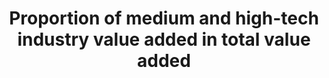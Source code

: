 ﻿---
un_custodial_agency: 'UNIDO  (Partnering  Agencies:  OECD)'
target_id: 9.b
has_metadata: true
title: Proportion  of  medium  and  high-tech  industry  value  added  in  total  value  added
permalink: /9-b-1/
sdg_goal: 9
layout: indicator
indicator: 9.b.1
indicator_variable: null
graph: null
graph_type_description: >-
  Not  available  at  NCSES;  BEA  and  NCSES  noted  that  development  of  depends  on  SDG  def.  of  med/high-tech  industries
graph_status_notes: UNK
variable_description: null
variable_notes: null
un_designated_tier: '2'
rationale_interpretation: >-
  This  indicator  captures  the  innovation  and  technology  endowment  in  manufacturing.  It  reveals  the  level  of  production  technology  in  manufacturing  of  an  economy,  which  makes  it  highly  policy  relevant  indicator.
goal_meta_link: 'http://unstats.un.org/sdgs/files/metadata-compilation/Metadata-Goal-9.pdf'
goal_meta_link_page: 12
indicator_name: Proportion  of  medium  and  high-tech  industry  value  added  in  total  value  added
target: >-
  Support  domestic  technology  development,  research  and  innovation  in  developing  countries,  including  by  ensuring  a  conducive  policy  environment  for,  inter  alia,  industrial  diversification  and  value  addition  to  commodities.
indicator_definition: >-
  Classification  of  industry  by  technological  intensity  is  based  in  R&D  intake  in  manufacturing  output.  Higher  the  share  of  R&D  expenditure  higher  the  level  of  technological  intensity.  MHT  sectors  are  classified  at  3-digit  level  of  ISIC.  Above  indicator  is  calculated  as  the  relation  of  the  sum  of  the  value  added  of  MHT  to  the  total  value  added  of  manufacturing.
source_title: null
source_notes: null
published: true  

---